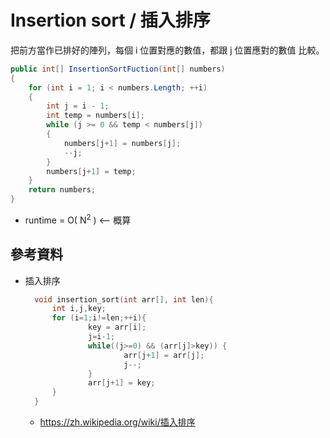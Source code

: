 # Insertion sort / 插入排序

把前方當作已排好的陣列，每個 i 位置對應的數值，都跟 j 位置應對的數值 比較。

```csharp
public int[] InsertionSortFuction(int[] numbers)
{
    for (int i = 1; i < numbers.Length; ++i)
    {
        int j = i - 1;
        int temp = numbers[i];
        while (j >= 0 && temp < numbers[j])
        {                    
            numbers[j+1] = numbers[j];
            --j;
        }
        numbers[j+1] = temp;
    }
    return numbers;
}
```

* runtime = O( N<sup>2</sup> ) <-- 概算


## 參考資料

* 插入排序
  ```c
    void insertion_sort(int arr[], int len){
        int i,j,key;
        for (i=1;i!=len;++i){
                key = arr[i];
                j=i-1;
                while((j>=0) && (arr[j]>key)) {
                        arr[j+1] = arr[j];
                        j--;
                }
                arr[j+1] = key;
        }
    }
  ```
  * https://zh.wikipedia.org/wiki/插入排序